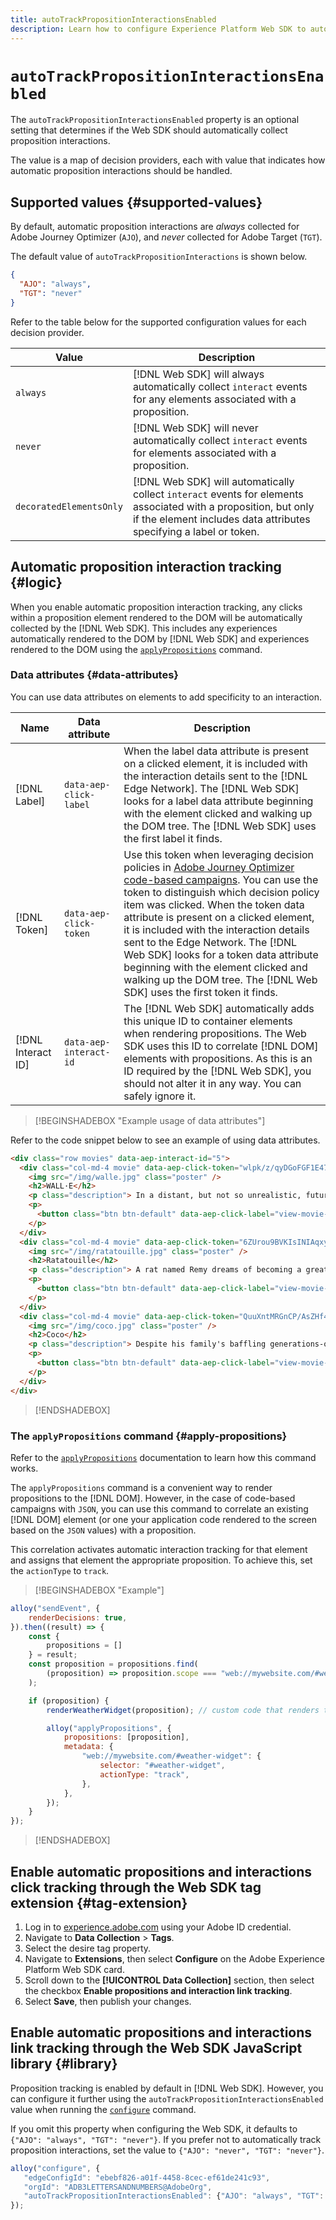 ```yaml
---
title: autoTrackPropositionInteractionsEnabled
description: Learn how to configure Experience Platform Web SDK to automatically collect link data.
---
```


# `autoTrackPropositionInteractionsEnabled`

The `autoTrackPropositionInteractionsEnabled` property is an optional setting that determines if the Web SDK should automatically collect proposition interactions.

The value is a map of decision providers, each with value that indicates how automatic proposition interactions should be handled.

## Supported values {#supported-values}

By default, automatic proposition interactions are _always_ collected for Adobe Journey Optimizer (`AJO`), and _never_ collected for Adobe Target (`TGT`).

The default value of `autoTrackPropositionInteractions` is shown below.

```json
{
  "AJO": "always",
  "TGT": "never"
}
```

Refer to the table below for the supported configuration values for each decision provider.

| Value | Description |
| --- | --- |
| `always` | [!DNL Web SDK] will always automatically collect `interact` events for any elements associated with a proposition. |
| `never` | [!DNL Web SDK] will never automatically collect `interact` events for elements associated with a proposition. |
| `decoratedElementsOnly` | [!DNL Web SDK] will automatically collect `interact` events for elements associated with a proposition, but only if the element includes data attributes specifying a label or token. |

## Automatic proposition interaction tracking {#logic}

When you enable automatic proposition interaction tracking, any clicks within a proposition element rendered to the DOM will be automatically collected by the [!DNL Web SDK]. This includes any experiences automatically rendered to the DOM by [!DNL Web SDK] and experiences rendered to the DOM using the [`applyPropositions`](../applypropositions.md) command.

### Data attributes {#data-attributes}

You can use data attributes on elements to add specificity to an interaction. 

| Name | Data attribute | Description |
| --- | --- | --- |
| [!DNL Label] | `data-aep-click-label` | When the label data attribute is present on a clicked element, it is included with the interaction details sent to the [!DNL Edge Network]. The [!DNL Web SDK] looks for a label data attribute beginning with the element clicked and walking up the DOM tree. The [!DNL Web SDK] uses the first label it finds. |
| [!DNL Token] | `data-aep-click-token` | Use this token when leveraging decision policies in [Adobe Journey Optimizer code-based campaigns](https://experienceleague.adobe.com/en/docs/journey-optimizer/using/code-based-experience/get-started-code-based). You can use the token to distinguish which decision policy item was clicked. When the token data attribute is present on a clicked element, it is included with the interaction details sent to the Edge Network. The [!DNL Web SDK] looks for a token data attribute beginning with the element clicked and walking up the DOM tree. The [!DNL Web SDK] uses the first token it finds. |
| [!DNL Interact ID] | `data-aep-interact-id` | The [!DNL Web SDK] automatically adds this unique ID to container elements when rendering propositions. The Web SDK uses this ID to correlate [!DNL DOM] elements with propositions. As this is an ID required by the [!DNL Web SDK], you should not alter it in any way. You can safely ignore it. |

>[!BEGINSHADEBOX "Example usage of data attributes"]

Refer to the code snippet below to see an example of using data attributes.

```html
<div class="row movies" data-aep-interact-id="5">
  <div class="col-md-4 movie" data-aep-click-token="wlpk/z/qyDGoFGF1E47O0w">
    <img src="/img/walle.jpg" class="poster" />
    <h2>WALL·E</h2>
    <p class="description"> In a distant, but not so unrealistic, future where mankind has abandoned earth because it has become covered with trash from products sold by the powerful multi-national Buy N Large corporation, WALL-E, a garbage collecting robot has been left to clean up the mess. </p>
    <p>
      <button class="btn btn-default" data-aep-click-label="view-movie-WALL·E"> View details >> </button>
    </p>
  </div>
  <div class="col-md-4 movie" data-aep-click-token="6ZUrou9BVKIsINIAqxylzw">
    <img src="/img/ratatouille.jpg" class="poster" />
    <h2>Ratatouille</h2>
    <p class="description"> A rat named Remy dreams of becoming a great French chef despite his family's wishes and the obvious problem of being a rat in a decidedly rodent-phobic profession. When fate places Remy in the sewers of Paris, he finds himself ideally situated beneath a restaurant made famous by his culinary hero, Auguste Gusteau. </p>
    <p>
      <button class="btn btn-default" data-aep-click-label="view-movie-Ratatouille"> View details >> </button>
    </p>
  </div>
  <div class="col-md-4 movie" data-aep-click-token="QuuXntMRGnCP/AsZHf4pnQ">
    <img src="/img/coco.jpg" class="poster" />
    <h2>Coco</h2>
    <p class="description"> Despite his family's baffling generations-old ban on music, Miguel dreams of becoming an accomplished musician like his idol, Ernesto de la Cruz. Desperate to prove his talent, Miguel finds himself in the stunning and colorful Land of the Dead following a mysterious chain of events. </p>
    <p>
      <button class="btn btn-default" data-aep-click-label="view-movie-Coco"> View details >> </button>
    </p>
  </div>
</div>
```

>[!ENDSHADEBOX]

### The `applyPropositions` command {#apply-propositions}

Refer to the [`applyPropositions`](../applypropositions.md) documentation to learn how this command works.

The `applyPropositions` command is a convenient way to render propositions to the [!DNL DOM]. However, in the case of code-based campaigns with `JSON`, you can use this command to correlate an existing [!DNL DOM] element (or one your application code rendered to the screen based on the `JSON` values) with a proposition.

This correlation activates automatic interaction tracking for that element and assigns that element the appropriate proposition. To achieve this, set the `actionType` to `track`.

>[!BEGINSHADEBOX "Example"]

```javascript
alloy("sendEvent", {
    renderDecisions: true,
}).then((result) => {
    const {
        propositions = []
    } = result;
    const proposition = propositions.find(
        (proposition) => proposition.scope === "web://mywebsite.com/#weather-widget"
    );

    if (proposition) {
        renderWeatherWidget(proposition); // custom code that renders the weather widget based on the code-based campaign JSON

        alloy("applyPropositions", {
            propositions: [proposition],
            metadata: {
                "web://mywebsite.com/#weather-widget": {
                    selector: "#weather-widget",
                    actionType: "track",
                },
            },
        });
    }
});
```

>[!ENDSHADEBOX]

## Enable automatic propositions and interactions click tracking through the Web SDK tag extension {#tag-extension}

1. Log in to [experience.adobe.com](https://experience.adobe.com) using your Adobe ID credential.
2. Navigate to **Data Collection** > **Tags**.
3. Select the desire tag property.
4. Navigate to **Extensions**, then select **Configure** on the Adobe Experience Platform Web SDK card.
5. Scroll down to the **[!UICONTROL Data Collection]** section, then select the checkbox **Enable propositions and interaction link tracking**.
6. Select **Save**, then publish your changes.

## Enable automatic propositions and interactions link tracking through the Web SDK JavaScript library {#library}

Proposition tracking is enabled by default in [!DNL Web SDK]. However, you can configure it further using the `autoTrackPropositionInteractionsEnabled` value when running the [`configure`](../configure/overview.md) command.

If you omit this property when configuring the Web SDK, it defaults to `{"AJO": "always", "TGT": "never"}`. If you prefer not to automatically track proposition interactions, set the value to `{"AJO": "never", "TGT": "never"}`.

```javascript
alloy("configure", {
   "edgeConfigId": "ebebf826-a01f-4458-8cec-ef61de241c93",
   "orgId": "ADB3LETTERSANDNUMBERS@AdobeOrg",
   "autoTrackPropositionInteractionsEnabled": {"AJO": "always", "TGT": "never"}
});
```
